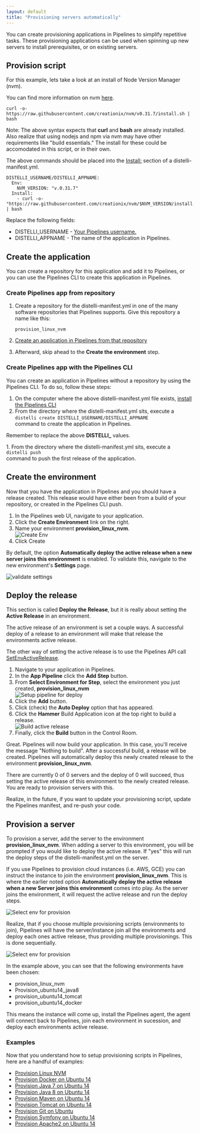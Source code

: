 ```yaml
---
layout: default
title: "Provisioning servers automatically"
---
```


You can create provisioning applications in Pipelines to simplify repetitive tasks. These provisioning applications can be used when spinning up new servers to install prerequisites, or on existing servers.

## Provision script

For this example, lets take a look at an install of Node Version Manager (nvm).

You can find more information on nvm [here](https://github.com/creationix/nvm). 

~~~
curl -o- https://raw.githubusercontent.com/creationix/nvm/v0.31.7/install.sh | bash
~~~

Note: The above syntax expects that <b>curl</b> and <b>bash</b> are already installed. Also realize that using nodejs and npm via nvm may have other requirements like "build essentials." The install for these could be accomodated in this script, or in their own.

The above commands should be placed into the [Install:](./manifest-deploy.html) section of a distelli-manifest.yml.

~~~
DISTELLI_USERNAME/DISTELLI_APPNAME:
  Env:
    NVM_VERSION: "v.0.31.7"
  Install:
    - curl -o- "https://raw.githubusercontent.com/creationix/nvm/$NVM_VERSION/install.sh" | bash
~~~

Replace the following fields:

* DISTELLI_USERNAME - [Your Pipelines username.](./account.html)
* DISTELLI_APPNAME - The name of the application in Pipelines.

## Create the application

You can create a repository for this application and add it to Pipelines, or you can use the Pipelines CLI to create this application in Pipelines.

<h3>Create Pipelines app from repository</h3>

1. Create a repository for the distelli-manifest.yml in one of the many software repositories that Pipelines supports. Give this repository a name like this:

   `provision_linux_nvm`

1. [Create an application in Pipelines from that repository](./application-create.html)

1. Afterward, skip ahead to the **Create the environment** step.

<h3>Create Pipelines app with the Pipelines CLI</h3>

You can create an application in Pipelines without a repository by using the Pipelines CLI. To do so, follow these steps:

1. On the computer where the above distelli-manifest.yml file exists, [install the Pipelines CLI](./cli.html)
1. From the directory where the distelli-manifest.yml sits, execute a <br>
  <code>distelli create DISTELLI_USERNAME/DISTELLI_APPNAME</code><br>
 command to create the application in Pipelines.</li>
 <p>Remember to replace the above <b>DISTELLI&#95;</b> values.</p>
1. From the directory where the distelli-manifest.yml sits, execute a<br>
  <code>distelli push</code><br>
 command to push the first release of the application.

<h2>Create the environment</h2>

Now that you have the application in Pipelines and you should have a release created. This release would have either been from a build of your repository, or created in the Pipelines CLI push.

<ol>
  <li>In the Pipelines web UI, navigate to your application.</li>
  <li>Click the <b>Create Environment</b> link on the right.</li>
  <li>Name your environment <b>provision_linux_nvm</b>.</li>

<img src="images/prov-create-env.png" alt="Create Env">

  <li>Click Create</li>
</ol>

By default, the option <b>Automatically deploy the active release when a new server joins this environment</b> is enabled. To validate this, navigate to the new environment's <b>Settings</b> page.

<img src="images/prov-env-setting-validate.png" alt="validate settings">

## Deploy the release

This section is called <b>Deploy the Release</b>, but it is really about setting the <b>Active Release</b> in an environment.

The active release of an environment is set a couple ways. A successful deploy of a release to an environment will make that release the environments active release.

The other way of setting the active release is to use the Pipelines API call [SetEnvActiveRelease](./api-servers.html).

<ol>
  <li>Navigate to your application in Pipelines.</li>
  <li>In the <b>App Pipeline</b> click the <b>Add Step</b> button.</li>
  <li>From <b>Select Environment for Step</b>, select the environment you just created, <b>provision_linux_nvm</b></li>

<img src="images/prov-app-pipeline1.png" alt="Setup pipeline for deploy">

  <li>Click the <b>Add</b> button.</li>
  <li>Click (check) the <b>Auto Deploy</b> option that has appeared.</li>
  <li>Click the <b>Hammer</b> Build Application icon at the top right to build a release.</li>

<img src="images/prov-build-active-release.png" alt="Build active release">

  <li>Finally, click the <b>Build</b> button in the Control Room.</li>
</ol>

Great. Pipelines will now build your application. In this case, you'll receive the message "Nothing to build". After a successful build, a release will be created. Pipelines will automatically deploy this newly created release to the environment <b>provision_linux_nvm</b>.

There are currently 0 of 0 servers and the deploy of 0 will succeed, thus setting the active release of this environment to the newly created release. You are ready to provision servers with this.

Realize, in the future, if you want to update your provisioning script, update the Pipelines manifest, and re-push your code.

<h2>Provision a server</h2>

To provision a server, add the server to the environment <b>provision_linux_nvm</b>. When adding a server to this environment, you will be prompted if you would like to deploy the active release. If "yes" this will run the deploy steps of the distelli-manifest.yml on the server.

If you use Pipelines to provision cloud instances (i.e. AWS, GCE) you can instruct the instance to join the environment <b>provision_linux_nvm</b>. This is where the earlier noted option <b>Automatically deploy the active release when a new Server joins this environment</b> comes into play. As the server joins the environment, it will request the active release and run the deploy steps.

<img src="images/prov-select-env.png" alt="Select env for provision">

Realize, that if you choose multiple provisioning scripts (environments to join), Pipelines will have the server/instance join all the environments and deploy each ones active release, thus providing multiple provisionings. This is done sequentially.

<img src="images/prov-select-envs.png" alt="Select env for provision">

In the example above, you can see that the following environments have been chosen:

<ul>
  <li>provision_linux_nvm</li>
  <li>Provision_ubuntu14_java8</li>
  <li>provision_ubuntu14_tomcat</li>
  <li>provision_ubuntu14_docker</li>
</ul>

This means the instance will come up, install the Pipelines agent, the agent will connect back to Pipelines, join each environment in sucession, and deploy each environments active release.

<h3>Examples</h3>

Now that you understand how to setup provisioning scripts in Pipelines, here are a handful of examples:

* [Provision Linux NVM](https://github.com/doct15/provision_linux_nvm)
* [Provision Docker on Ubuntu 14](https://github.com/doct15/provision_ubuntu14_docker)
* [Provision Java 7 on Ubuntu 14](https://github.com/doct15/provision_ubuntu14_java7)
* [Provision Java 8 on Ubuntu 14](https://github.com/doct15/provision_ubuntu14_java8)
* [Provision Maven on Ubuntu 14](https://github.com/doct15/provision_ubuntu14_maven)
* [Provision Tomcat on Ubuntu 14](https://github.com/doct15/provision_ubuntu14_tomcat)
* [Provision Git on Ubuntu](https://github.com/doct15/provision_ubuntu_git)
* [Provision Symfony on Ubuntu 14](https://github.com/doct15/provision_ubuntu14_symfony)
* [Provision Apache2 on Ubuntu 14](https://github.com/doct15/provision_ubuntu14_apache2)


